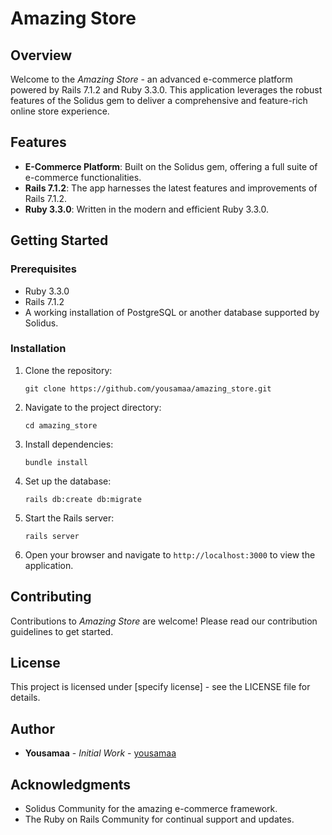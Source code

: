 
# Amazing Store

## Overview
Welcome to the *Amazing Store* - an advanced e-commerce platform powered by Rails 7.1.2 and Ruby 3.3.0. This application leverages the robust features of the Solidus gem to deliver a comprehensive and feature-rich online store experience.

## Features
- **E-Commerce Platform**: Built on the Solidus gem, offering a full suite of e-commerce functionalities.
- **Rails 7.1.2**: The app harnesses the latest features and improvements of Rails 7.1.2.
- **Ruby 3.3.0**: Written in the modern and efficient Ruby 3.3.0.

## Getting Started

### Prerequisites
- Ruby 3.3.0
- Rails 7.1.2
- A working installation of PostgreSQL or another database supported by Solidus.

### Installation
1. Clone the repository:
   ```
   git clone https://github.com/yousamaa/amazing_store.git
   ```
2. Navigate to the project directory:
   ```
   cd amazing_store
   ```
3. Install dependencies:
   ```
   bundle install
   ```
4. Set up the database:
   ```
   rails db:create db:migrate
   ```
5. Start the Rails server:
   ```
   rails server
   ```
6. Open your browser and navigate to `http://localhost:3000` to view the application.

## Contributing
Contributions to *Amazing Store* are welcome! Please read our contribution guidelines to get started.

## License
This project is licensed under [specify license] - see the LICENSE file for details.

## Author
- **Yousamaa** - *Initial Work* - [yousamaa](https://github.com/yousamaa)

## Acknowledgments
- Solidus Community for the amazing e-commerce framework.
- The Ruby on Rails Community for continual support and updates.
